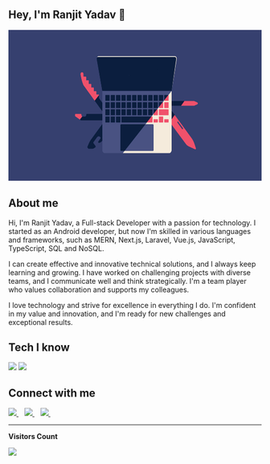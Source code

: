 ## Hey, I'm Ranjit Yadav 👋

<img src="./assets/cc.gif" height="300rem"/>

## About me

Hi, I'm Ranjit Yadav, a Full-stack Developer with a passion for technology. I started as an Android developer, but now I'm skilled in various languages and frameworks, such as MERN, Next.js, Laravel, Vue.js, JavaScript, TypeScript, SQL and NoSQL.

I can create effective and innovative technical solutions, and I always keep learning and growing. I have worked on challenging projects with diverse teams, and I communicate well and think strategically. I'm a team player who values collaboration and supports my colleagues.

I love technology and strive for excellence in everything I do. I'm confident in my value and innovation, and I'm ready for new challenges and exceptional results.

## Tech I know

<img src="https://skillicons.dev/icons?i=javascript,typescript,php,py,html,css" />
<img src="https://skillicons.dev/icons?i=nodejs,react,nextjs,vue,express,laravel,mysql,postgresql,mongodb,docker," />

## Connect with me

<a href="https://twitter.com/iamranjity" target="_blank">
  <img src="https://img.shields.io/badge/Twitter-1DA1F2?style=for-the-badge&logo=twitter&logoColor=white" />
</a>&nbsp;&nbsp;
<a href="https://linkedin.com/in/13yadav" target="_blank">
  <img src="https://img.shields.io/badge/LinkedIn-0077B5?style=for-the-badge&logo=linkedin&logoColor=white" />
</a>&nbsp;&nbsp;
<a href="https://instagram.com/13yadav" target="_blank">
  <img src="https://img.shields.io/badge/Instagram-E4405F?style=for-the-badge&logo=instagram&logoColor=white" />
</a>&nbsp;&nbsp;

---

<b>Visitors Count</b>
<p>
  <img src="https://profile-counter.glitch.me/{13yadav}/count.svg" />
</p>
